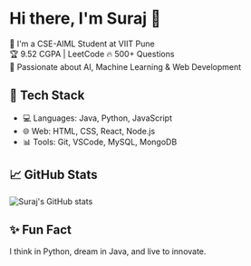 # Hi there, I'm Suraj 👋

🚀 I'm a CSE-AIML Student at VIIT Pune  
🏆 9.52 CGPA | LeetCode 🔥 500+ Questions  
🧠 Passionate about AI, Machine Learning & Web Development  

## 🔧 Tech Stack
- 💻 Languages: Java, Python, JavaScript
- 🌐 Web: HTML, CSS, React, Node.js
- 📊 Tools: Git, VSCode, MySQL, MongoDB

## 📈 GitHub Stats
![Suraj's GitHub stats](https://github-readme-stats.vercel.app/api?username=surajgunjal&show_icons=true&theme=tokyonight)

## ✨ Fun Fact
I think in Python, dream in Java, and live to innovate.
